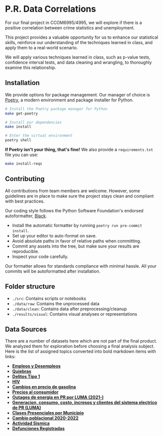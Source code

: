 # P.R. Data Correlations

For our final project in CCOM6995/4995, we will explore if there is a positive correlation between crime statistics and unemployment.

This project provides a valuable opportunity for us to enhance our statistical skills, reinforce our understanding of the techniques learned in class, and apply them to a real-world scenario.

We will apply various techniques learned in class, such as p-value tests, confidence interval tests, and data cleaning and wrangling, to thoroughly examine this relationship.

## Installation

We provide options for package management. Our manager of choice is [Poetry](https://python-poetry.org/docs/#installing-with-the-official-installer), a modern environment and package installer for Python.

```bash
# Install the Poetry package manager for Python
make get-poetry

# Install our dependencies
make install

# Enter the virtual environment
poetry shell
```

**If Poetry isn't your thing, that's fine!** We also provide a `requirements.txt` file you can use:

```bash
make install-reqs
```

## Contributing

All contributions from team members are welcome. However, some guidelines are in place to make sure the project stays clean and compliant with best practices.

Our coding style follows the Python Software Foundation's endorsed autoformatter, [Black](https://github.com/psf/black).

- Install the automatic formatter by running `poetry run pre-commit install`.
- Set up your editor to auto-format on save.
- Avoid absolute paths in favor of relative paths when committing.
- Commit any assets into the tree, but make sure your results are reproducible.
- Inspect your code carefully.

Our formatter allows for standards compliance with minimal hassle. All your commits will be autoformatted after installation.

## Folder structure

- `./src`: Contains scripts or notebooks
- `./data/raw`: Contains the unprocessed data
- `./data/clean`: Contains data after preprocessing/cleanup
- `./results/visual`: Contains visual analyses or representations

## Data Sources

There are a number of datasets here which are not part of the final product. We analyzed them for exploration before choosing a final analysis subject.
Here is the list of assigned topics converted into bold markdown items with links:

- **[Empleos y Desempleos](https://estadisticas.pr/files/inventario/empleo_y_desempleo/2023-04-27/DTRH-EmpleoDesempleo-2023-03.zip)**
- **[Quiebras](https://estadisticas.pr/files/inventario/quiebras/2023-04-17/USBC-BankruptcyFilings-2023-03.pdf)**
- **[Delitos Tipo 1](https://estadisticas.pr/files/inventario/delitos_tipo_i/2023-04-17/Policia-DelitosTipoI-2023-03.zip)**
- **[HIV](https://estadisticas.pr/files/inventario/pr_hiv_aids_surveillance_summary/2023-04-10/DS-HIV-AIDS-2023-03.zip)**
- **[Cambios en precio de gasolina](https://estadisticas.pr/files/inventario/precios_mayoristas_gasolina/2023-04-10/DACO-PrecioMayoristas-2023-04-06.pdf)**
- **[Precios al consumidor](https://estadisticas.pr/files/inventario/indice_de_precios_al_consumidor/2023-03-31/DTRH-IPC-2023-02.zip)**
- **[Outages de energia en PR por LUMA (2021-)](https://luma-outages.jpadilla.com/data?sql=select+*+from+customers)**
- **[Generacion, consumo, costo, incresos y clientes del sistema electrico de PR (LUMA)](https://www.indicadores.pr/dataset/generacion-consumo-costo-ingresos-y-clientes-del-sistema-electrico-de-puerto-rico/resource/8025f821-45c1-4c6a-b2f4-8d641cc03df1)**
- **[Clases Presenciales por Municipio](https://datos.pr.gov/datacard/clases-presenciales-por-municipio?parent=RWR1Y2FjacOzbiAoRENDKQ==&parentPath=ZGF0YWNhcmRzY29sbGVjdGlvbi9lZHVjYWNpb24tZGNj)**
- **[Cambio poblacional 2020-2022](https://censo.estadisticas.pr/node/517)**
- **[Actividad Sismica](https://redsismica.uprm.edu/spanish/sismicidad/catalogos/catalogo_general.php)**
- **[Defunciones Registradas](https://datos.estadisticas.pr/dataset/defunciones-registradas)**
